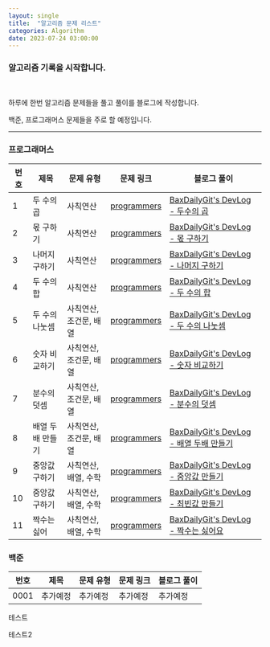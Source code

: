 ```yaml
---
layout: single
title:  "알고리즘 문제 리스트"
categories: Algorithm
date: 2023-07-24 03:00:00
---
```


### 알고리즘 기록을 시작합니다.

<br>

<p>
하루에 한번 알고리즘 문제들을 풀고 풀이를 블로그에 작성합니다.    </p>

<p>백준, 프로그래머스 문제들을 주로 할 예정입니다. </p>


------------------------------

### 프로그래머스

|번호|제목|문제 유형|문제 링크|블로그 풀이|
|------|---|---|---|---|
|1|두 수의 곱|사칙연산|[programmers](https://school.programmers.co.kr/learn/courses/30/lessons/120804)|[BaxDailyGit's DevLog - 두수의 곱](https://baxdailygit.github.io/algorithm/programmers0001/)|
|2|몫 구하기|사칙연산|[programmers](https://school.programmers.co.kr/learn/courses/30/lessons/120805)|[BaxDailyGit's DevLog - 몫 구하기](https://baxdailygit.github.io/algorithm/programmers0002/)|
|3|나머지 구하기|사칙연산|[programmers](https://school.programmers.co.kr/learn/courses/30/lessons/120810)|[BaxDailyGit's DevLog - 나머지 구하기](https://baxdailygit.github.io/algorithm/programmers0003/)|
|4|두 수의 합|사칙연산|[programmers](https://school.programmers.co.kr/learn/courses/30/lessons/120802)|[BaxDailyGit's DevLog - 두 수의 합](https://baxdailygit.github.io/algorithm/programmers0004/)|
|5|두 수의 나눗셈|사칙연산, 조건문, 배열|[programmers](https://school.programmers.co.kr/learn/courses/30/lessons/120807)|[BaxDailyGit's DevLog - 두 수의 나눗셈](https://baxdailygit.github.io/algorithm/programmers0005/)|
|6|숫자 비교하기|사칙연산, 조건문, 배열|[programmers](https://school.programmers.co.kr/learn/courses/30/lessons/120806)|[BaxDailyGit's DevLog - 숫자 비교하기](https://baxdailygit.github.io/algorithm-programmers/programmers0006/)|
|7|분수의 덧셈|사칙연산, 조건문, 배열|[programmers](https://school.programmers.co.kr/learn/courses/30/lessons/120808)|[BaxDailyGit's DevLog - 분수의 덧셈](https://baxdailygit.github.io/algorithm-programmers/programmers0007/)|
|8|배열 두배 만들기|사칙연산, 조건문, 배열|[programmers](https://school.programmers.co.kr/learn/courses/30/lessons/120809)|[BaxDailyGit's DevLog - 배열 두배 만들기](https://baxdailygit.github.io/algorithm-programmers/programmers0008/)|
|9|중앙값 구하기|사칙연산, 배열, 수학|[programmers](https://school.programmers.co.kr/learn/courses/30/lessons/120811)|[BaxDailyGit's DevLog - 중앙값 만들기](https://baxdailygit.github.io/algorithm-programmers/programmers0009/)|
|10|중앙값 구하기|사칙연산, 배열, 수학|[programmers](https://school.programmers.co.kr/learn/courses/30/lessons/120812)|[BaxDailyGit's DevLog - 최빈값 만들기](https://baxdailygit.github.io/algorithm-programmers/programmers0010/)|
|11|짝수는 싫어|사칙연산, 배열, 수학|[programmers](https://school.programmers.co.kr/learn/courses/30/lessons/120813)|[BaxDailyGit's DevLog - 짝수는 싫어요](https://baxdailygit.github.io/algorithm-programmers/programmers0011/)|

### 백준

|번호|제목|문제 유형|문제 링크|블로그 풀이|
|------|---|---|---|---|
|0001|추가예정|추가예정|추가예정|추가예정|


테스트

테스트2